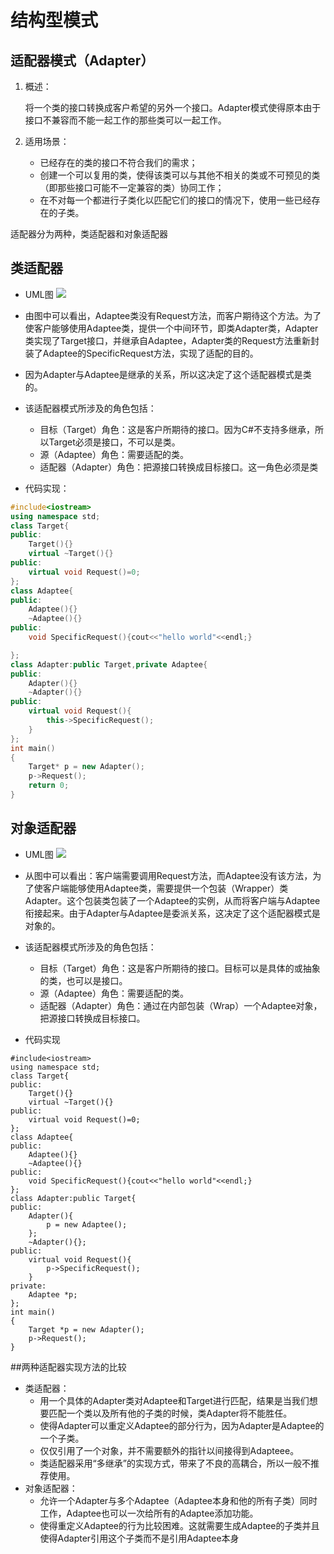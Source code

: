 # 结构型模式

## 适配器模式（Adapter）
1. 概述：

	将一个类的接口转换成客户希望的另外一个接口。Adapter模式使得原本由于接口不兼容而不能一起工作的那些类可以一起工作。

2. 适用场景：
	- 已经存在的类的接口不符合我们的需求；
	- 创建一个可以复用的类，使得该类可以与其他不相关的类或不可预见的类（即那些接口可能不一定兼容的类）协同工作；
	- 在不对每一个都进行子类化以匹配它们的接口的情况下，使用一些已经存在的子类。

适配器分为两种，类适配器和对象适配器

## 类适配器
- UML图
![](/home/dbwater/桌面/适配器1.gif)

- 由图中可以看出，Adaptee类没有Request方法，而客户期待这个方法。为了使客户能够使用Adaptee类，提供一个中间环节，即类Adapter类，Adapter类实现了Target接口，并继承自Adaptee，Adapter类的Request方法重新封装了Adaptee的SpecificRequest方法，实现了适配的目的。
- 因为Adapter与Adaptee是继承的关系，所以这决定了这个适配器模式是类的。
- 该适配器模式所涉及的角色包括：
	- 目标（Target）角色：这是客户所期待的接口。因为C#不支持多继承，所以Target必须是接口，不可以是类。
	- 源（Adaptee）角色：需要适配的类。
	- 适配器（Adapter）角色：把源接口转换成目标接口。这一角色必须是类
- 代码实现：

```c++
#include<iostream>
using namespace std;
class Target{
public:
	Target(){}
	virtual ~Target(){}
public:
	virtual void Request()=0;
};
class Adaptee{
public:
	Adaptee(){}
	~Adaptee(){}
public:
	void SpecificRequest(){cout<<"hello world"<<endl;}

};
class Adapter:public Target,private Adaptee{
public:
	Adapter(){}
	~Adapter(){}
public:
	virtual void Request(){
		this->SpecificRequest();
	}
};
int main()
{
	Target* p = new Adapter();
	p->Request();
	return 0;
}

```

## 对象适配器
- UML图
![](/home/dbwater/桌面/适配器2.gif)

- 从图中可以看出：客户端需要调用Request方法，而Adaptee没有该方法，为了使客户端能够使用Adaptee类，需要提供一个包装（Wrapper）类Adapter。这个包装类包装了一个Adaptee的实例，从而将客户端与Adaptee衔接起来。由于Adapter与Adaptee是委派关系，这决定了这个适配器模式是对象的。
- 该适配器模式所涉及的角色包括：
	- 目标（Target）角色：这是客户所期待的接口。目标可以是具体的或抽象的类，也可以是接口。
	- 源（Adaptee）角色：需要适配的类。
	- 适配器（Adapter）角色：通过在内部包装（Wrap）一个Adaptee对象，把源接口转换成目标接口。
- 代码实现

```
#include<iostream>
using namespace std;
class Target{
public:
	Target(){}
	virtual ~Target(){}
public:
	virtual void Request()=0;
};
class Adaptee{
public:
	Adaptee(){}
	~Adaptee(){}
public:
	void SpecificRequest(){cout<<"hello world"<<endl;}
};
class Adapter:public Target{
public:
	Adapter(){
		p = new Adaptee();
	};
	~Adapter(){};
public:
	virtual void Request(){
		p->SpecificRequest();
	}
private:
	Adaptee *p;
};
int main()
{
	Target *p = new Adapter();
	p->Request();
}

```

##两种适配器实现方法的比较
- 类适配器：
	- 用一个具体的Adapter类对Adaptee和Target进行匹配，结果是当我们想要匹配一个类以及所有他的子类的时候，类Adapter将不能胜任。
	- 使得Adapter可以重定义Adaptee的部分行为，因为Adapter是Adaptee的一个子类。
	- 仅仅引用了一个对象，并不需要额外的指针以间接得到Adapteee。
	- 类适配器采用“多继承”的实现方式，带来了不良的高耦合，所以一般不推荐使用。
- 对象适配器：
	- 允许一个Adapter与多个Adaptee（Adaptee本身和他的所有子类）同时工作，Adaptee也可以一次给所有的Adaptee添加功能。
	- 使得重定义Adaptee的行为比较困难。这就需要生成Adaptee的子类并且使得Adapter引用这个子类而不是引用Adaptee本身

